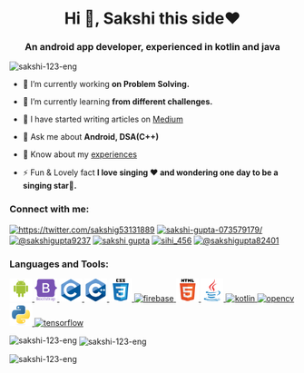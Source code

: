 <h1 align="center">Hi 👋, Sakshi this side❤️</h1>
<h3 align="center">An android app developer, experienced in kotlin and java</h3>

<p align="left"> <img src="https://komarev.com/ghpvc/?username=sakshi-123-eng&label=Profile%20views&color=0e75b6&style=flat" alt="sakshi-123-eng" /> </p>


- 🔭 I’m currently working **on Problem Solving.**

- 🌱 I’m currently learning **from different challenges.**

- 📝 I have started writing articles on [Medium](https://medium.com/@sakshigupta9237)

- 💬 Ask me about **Android, DSA(C++)**

- 📄 Know about my [experiences](https://drive.google.com/file/d/1gJGQOZ1AGfJ-NYqz-6BZ21Or9WXQ223h/view?usp=sharing)

- ⚡ Fun & Lovely fact **I love singing ❤️ and wondering one day to be a singing star🚀.**


<h3 align="left">Connect with me:</h3>
<p align="left">
<a href="https://twitter.com/https://twitter.com/sakshig53131889" target="blank"><img align="center" src="https://raw.githubusercontent.com/rahuldkjain/github-profile-readme-generator/master/src/images/icons/Social/twitter.svg" alt="https://twitter.com/sakshig53131889" height="30" width="40" /></a>
<a href="https://linkedin.com/in/sakshi-gupta-073579179/" target="blank"><img align="center" src="https://raw.githubusercontent.com/rahuldkjain/github-profile-readme-generator/master/src/images/icons/Social/linked-in-alt.svg" alt="sakshi-gupta-073579179/" height="30" width="40" /></a>
<a href="https://medium.com/@sakshigupta9237" target="blank"><img align="center" src="https://raw.githubusercontent.com/rahuldkjain/github-profile-readme-generator/master/src/images/icons/Social/medium.svg" alt="@sakshigupta9237" height="30" width="40" /></a>
<a href="https://www.youtube.com/c/sakshi gupta" target="blank"><img align="center" src="https://raw.githubusercontent.com/rahuldkjain/github-profile-readme-generator/master/src/images/icons/Social/youtube.svg" alt="sakshi gupta" height="30" width="40" /></a>
<a href="https://www.codechef.com/users/sihi_456" target="blank"><img align="center" src="https://cdn.jsdelivr.net/npm/simple-icons@3.1.0/icons/codechef.svg" alt="sihi_456" height="30" width="40" /></a>
<a href="https://www.hackerrank.com/@sakshigupta82401" target="blank"><img align="center" src="https://raw.githubusercontent.com/rahuldkjain/github-profile-readme-generator/master/src/images/icons/Social/hackerrank.svg" alt="@sakshigupta82401" height="30" width="40" /></a>
</p>

<h3 align="left">Languages and Tools:</h3>
<p align="left"> <a href="https://developer.android.com" target="_blank" rel="noreferrer"> <img src="https://raw.githubusercontent.com/devicons/devicon/master/icons/android/android-original-wordmark.svg" alt="android" width="40" height="40"/> </a> <a href="https://getbootstrap.com" target="_blank" rel="noreferrer"> <img src="https://raw.githubusercontent.com/devicons/devicon/master/icons/bootstrap/bootstrap-plain-wordmark.svg" alt="bootstrap" width="40" height="40"/> </a> <a href="https://www.cprogramming.com/" target="_blank" rel="noreferrer"> <img src="https://raw.githubusercontent.com/devicons/devicon/master/icons/c/c-original.svg" alt="c" width="40" height="40"/> </a> <a href="https://www.w3schools.com/cpp/" target="_blank" rel="noreferrer"> <img src="https://raw.githubusercontent.com/devicons/devicon/master/icons/cplusplus/cplusplus-original.svg" alt="cplusplus" width="40" height="40"/> </a> <a href="https://www.w3schools.com/css/" target="_blank" rel="noreferrer"> <img src="https://raw.githubusercontent.com/devicons/devicon/master/icons/css3/css3-original-wordmark.svg" alt="css3" width="40" height="40"/> </a> <a href="https://firebase.google.com/" target="_blank" rel="noreferrer"> <img src="https://www.vectorlogo.zone/logos/firebase/firebase-icon.svg" alt="firebase" width="40" height="40"/> </a> <a href="https://www.w3.org/html/" target="_blank" rel="noreferrer"> <img src="https://raw.githubusercontent.com/devicons/devicon/master/icons/html5/html5-original-wordmark.svg" alt="html5" width="40" height="40"/> </a> <a href="https://www.java.com" target="_blank" rel="noreferrer"> <img src="https://raw.githubusercontent.com/devicons/devicon/master/icons/java/java-original.svg" alt="java" width="40" height="40"/> </a> <a href="https://kotlinlang.org" target="_blank" rel="noreferrer"> <img src="https://www.vectorlogo.zone/logos/kotlinlang/kotlinlang-icon.svg" alt="kotlin" width="40" height="40"/> </a> <a href="https://opencv.org/" target="_blank" rel="noreferrer"> <img src="https://www.vectorlogo.zone/logos/opencv/opencv-icon.svg" alt="opencv" width="40" height="40"/> </a> <a href="https://www.python.org" target="_blank" rel="noreferrer"> <img src="https://raw.githubusercontent.com/devicons/devicon/master/icons/python/python-original.svg" alt="python" width="40" height="40"/> </a> <a href="https://www.tensorflow.org" target="_blank" rel="noreferrer"> <img src="https://www.vectorlogo.zone/logos/tensorflow/tensorflow-icon.svg" alt="tensorflow" width="40" height="40"/> </a> </p>

<p><img align="left" src="https://github-readme-stats.vercel.app/api/top-langs?username=sakshi-123-eng&show_icons=true&locale=en&layout=compact" alt="sakshi-123-eng" /></p>

<p>&nbsp;<img align="center" src="https://github-readme-stats.vercel.app/api?username=sakshi-123-eng&show_icons=true&locale=en" alt="sakshi-123-eng" /></p>

<p><img align="left" src="https://github-readme-streak-stats.herokuapp.com/?user=sakshi-123-eng&" alt="sakshi-123-eng" /></p>
